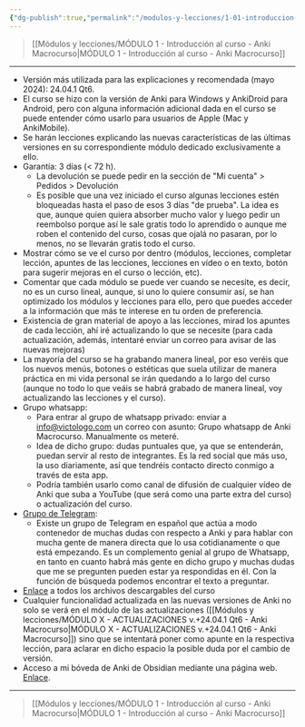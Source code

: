 ```yaml
---
{"dg-publish":true,"permalink":"/modulos-y-lecciones/1-01-introduccion-al-curso-anki-macrocurso/","noteIcon":"","updated":"2024-06-03T19:41:16.965+02:00"}
---
```



> [[Módulos y lecciones/MÓDULO 1 - Introducción al curso - Anki Macrocurso\|MÓDULO 1 - Introducción al curso - Anki Macrocurso]]

---

- Versión más utilizada para las explicaciones y recomendada (mayo 2024): 24.04.1 Qt6.
- El curso se hizo con la versión de Anki para Windows y AnkiDroid para Android, pero con alguna información adicional dada en el curso se puede entender cómo usarlo para usuarios de Apple (Mac y AnkiMobile).
- Se harán lecciones explicando las nuevas características de las últimas versiones en su correspondiente módulo dedicado exclusivamente a ello.
- Garantía: 3 días (< 72 h).
	- La devolución se puede pedir en la sección de "Mi cuenta" > Pedidos  > Devolución
	- Es posible que una vez iniciado el curso algunas lecciones estén bloqueadas hasta el paso de esos 3 días "de prueba". La idea es que, aunque quien quiera absorber mucho valor y luego pedir un reembolso porque así le sale gratis todo lo aprendido o aunque me roben el contenido del curso, cosas que ojalá no pasaran, por lo menos, no se llevarán gratis todo el curso.
- Mostrar cómo se ve el curso por dentro (módulos, lecciones, completar lección, apuntes de las lecciones, lecciones en vídeo o en texto, botón para sugerir mejoras en el curso o lección, etc).
- Comentar que cada módulo se puede ver cuando se necesite, es decir, no es un curso lineal, aunque, si uno lo quiere consumir así, se han optimizado los módulos y lecciones para ello, pero que puedes acceder a la información que más te interese en tu orden de preferencia.
- Existencia de gran material de apoyo a las lecciones, mirad los apuntes de cada lección, ahí iré actualizando lo que se necesite (para cada actualización, además, intentaré enviar un correo para avisar de las nuevas mejoras)
- La mayoría del curso se ha grabando manera lineal, por eso veréis que los nuevos menús, botones o estéticas que suela utilizar de manera práctica en mi vida personal se irán quedando a lo largo del curso (aunque no todo lo que veáis se habrá grabado de manera lineal, voy actualizando las lecciones y el curso).
- Grupo whatsapp:
	- Para entrar al grupo de whatsapp privado: enviar a info@victologo.com un correo con asunto: Grupo whatsapp de Anki Macrocurso. Manualmente os meteré.
	- Idea de dicho grupo: dudas puntuales que, ya que se entenderán, puedan servir al resto de integrantes. Es la red social que más uso, la uso diariamente, así que tendréis contacto directo conmigo a través de esta app.
	- Podría también usarlo como canal de difusión de cualquier vídeo de Anki que suba a YouTube (que será como una parte extra del curso) o actualización del curso.
- [Grupo de Telegram](https://t.me/anki_en_castellano):
	- Existe un grupo de Telegram en español que actúa a modo contenedor de muchas dudas con respecto a Anki y para hablar con mucha gente de manera directa que lo usa cotidianamente o que está empezando. Es un complemento genial al grupo de Whatsapp, en tanto en cuanto habrá más gente en dicho grupo y muchas dudas que me se pregunten pueden estar ya respondidas en él. Con la función de búsqueda podemos encontrar el texto a preguntar.
- [Enlace](https://drive.google.com/drive/folders/1ZboreD4_rRqRoyCMOm_Hx_bbYAJhkLLB?usp=sharing) a todos los archivos descargables del curso
- Cualquier funcionalidad actualizada en las nuevas versiones de Anki no solo se verá en el módulo de las actualizaciones ([[Módulos y lecciones/MÓDULO X - ACTUALIZACIONES v.+24.04.1 Qt6 - Anki Macrocurso\|MÓDULO X - ACTUALIZACIONES v.+24.04.1 Qt6 - Anki Macrocurso]]) sino que se intentará poner como apunte en la respectiva lección, para aclarar en dicho espacio la posible duda por el cambio de versión.
- Acceso a mi bóveda de Anki de Obsidian mediante una página web. [Enlace](https://dg-anki-macrocurso-victologo.netlify.app/).

---

> [[Módulos y lecciones/MÓDULO 1 - Introducción al curso - Anki Macrocurso\|MÓDULO 1 - Introducción al curso - Anki Macrocurso]]
